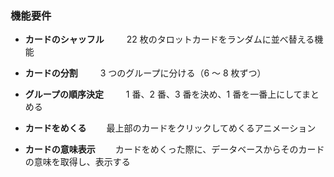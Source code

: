 ### **機能要件**

- **カードのシャッフル**
  　　 22 枚のタロットカードをランダムに並べ替える機能

- **カードの分割**
  　　 3 つのグループに分ける（6 ～ 8 枚ずつ）

- **グループの順序決定**
  　　 1 番、2 番、3 番を決め、1 番を一番上にしてまとめる

- **カードをめくる**
  　　最上部のカードをクリックしてめくるアニメーション

- **カードの意味表示**
  　　カードをめくった際に、データベースからそのカードの意味を取得し、表示する

